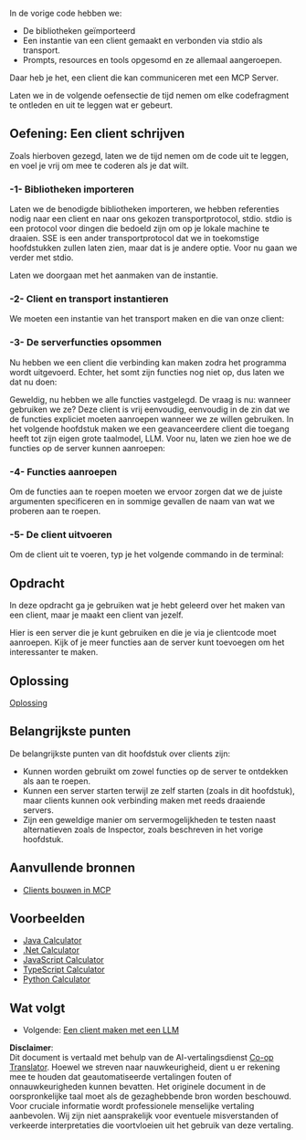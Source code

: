 <!--
CO_OP_TRANSLATOR_METADATA:
{
  "original_hash": "4cc245e2f4ea5db5e2b8c2cd1dadc4b4",
  "translation_date": "2025-07-04T17:54:36+00:00",
  "source_file": "03-GettingStarted/02-client/README.md",
  "language_code": "nl"
}
-->
In de vorige code hebben we:

- De bibliotheken geïmporteerd
- Een instantie van een client gemaakt en verbonden via stdio als transport.
- Prompts, resources en tools opgesomd en ze allemaal aangeroepen.

Daar heb je het, een client die kan communiceren met een MCP Server.

Laten we in de volgende oefensectie de tijd nemen om elke codefragment te ontleden en uit te leggen wat er gebeurt.

## Oefening: Een client schrijven

Zoals hierboven gezegd, laten we de tijd nemen om de code uit te leggen, en voel je vrij om mee te coderen als je dat wilt.

### -1- Bibliotheken importeren

Laten we de benodigde bibliotheken importeren, we hebben referenties nodig naar een client en naar ons gekozen transportprotocol, stdio. stdio is een protocol voor dingen die bedoeld zijn om op je lokale machine te draaien. SSE is een ander transportprotocol dat we in toekomstige hoofdstukken zullen laten zien, maar dat is je andere optie. Voor nu gaan we verder met stdio.

Laten we doorgaan met het aanmaken van de instantie.

### -2- Client en transport instantieren

We moeten een instantie van het transport maken en die van onze client:

### -3- De serverfuncties opsommen

Nu hebben we een client die verbinding kan maken zodra het programma wordt uitgevoerd. Echter, het somt zijn functies nog niet op, dus laten we dat nu doen:

Geweldig, nu hebben we alle functies vastgelegd. De vraag is nu: wanneer gebruiken we ze? Deze client is vrij eenvoudig, eenvoudig in de zin dat we de functies expliciet moeten aanroepen wanneer we ze willen gebruiken. In het volgende hoofdstuk maken we een geavanceerdere client die toegang heeft tot zijn eigen grote taalmodel, LLM. Voor nu, laten we zien hoe we de functies op de server kunnen aanroepen:

### -4- Functies aanroepen

Om de functies aan te roepen moeten we ervoor zorgen dat we de juiste argumenten specificeren en in sommige gevallen de naam van wat we proberen aan te roepen.

### -5- De client uitvoeren

Om de client uit te voeren, typ je het volgende commando in de terminal:

## Opdracht

In deze opdracht ga je gebruiken wat je hebt geleerd over het maken van een client, maar je maakt een client van jezelf.

Hier is een server die je kunt gebruiken en die je via je clientcode moet aanroepen. Kijk of je meer functies aan de server kunt toevoegen om het interessanter te maken.

## Oplossing

[Oplossing](./solution/README.md)

## Belangrijkste punten

De belangrijkste punten van dit hoofdstuk over clients zijn:

- Kunnen worden gebruikt om zowel functies op de server te ontdekken als aan te roepen.
- Kunnen een server starten terwijl ze zelf starten (zoals in dit hoofdstuk), maar clients kunnen ook verbinding maken met reeds draaiende servers.
- Zijn een geweldige manier om servermogelijkheden te testen naast alternatieven zoals de Inspector, zoals beschreven in het vorige hoofdstuk.

## Aanvullende bronnen

- [Clients bouwen in MCP](https://modelcontextprotocol.io/quickstart/client)

## Voorbeelden

- [Java Calculator](../samples/java/calculator/README.md)
- [.Net Calculator](../../../../03-GettingStarted/samples/csharp)
- [JavaScript Calculator](../samples/javascript/README.md)
- [TypeScript Calculator](../samples/typescript/README.md)
- [Python Calculator](../../../../03-GettingStarted/samples/python)

## Wat volgt

- Volgende: [Een client maken met een LLM](../03-llm-client/README.md)

**Disclaimer**:  
Dit document is vertaald met behulp van de AI-vertalingsdienst [Co-op Translator](https://github.com/Azure/co-op-translator). Hoewel we streven naar nauwkeurigheid, dient u er rekening mee te houden dat geautomatiseerde vertalingen fouten of onnauwkeurigheden kunnen bevatten. Het originele document in de oorspronkelijke taal moet als de gezaghebbende bron worden beschouwd. Voor cruciale informatie wordt professionele menselijke vertaling aanbevolen. Wij zijn niet aansprakelijk voor eventuele misverstanden of verkeerde interpretaties die voortvloeien uit het gebruik van deze vertaling.